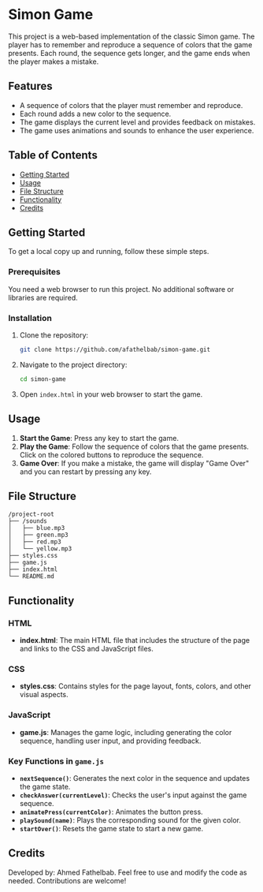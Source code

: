 
# Simon Game

This project is a web-based implementation of the classic Simon game. The player has to remember and reproduce a sequence of colors that the game presents. Each round, the sequence gets longer, and the game ends when the player makes a mistake.

## Features

- A sequence of colors that the player must remember and reproduce.
- Each round adds a new color to the sequence.
- The game displays the current level and provides feedback on mistakes.
- The game uses animations and sounds to enhance the user experience.

## Table of Contents

- [Getting Started](#getting-started)
- [Usage](#usage)
- [File Structure](#file-structure)
- [Functionality](#functionality)
- [Credits](#credits)

## Getting Started

To get a local copy up and running, follow these simple steps.

### Prerequisites

You need a web browser to run this project. No additional software or libraries are required.

### Installation

1. Clone the repository:
   ```sh
   git clone https://github.com/afathelbab/simon-game.git
   ```
2. Navigate to the project directory:
   ```sh
   cd simon-game
   ```
3. Open `index.html` in your web browser to start the game.

## Usage

1. **Start the Game**: Press any key to start the game.
2. **Play the Game**: Follow the sequence of colors that the game presents. Click on the colored buttons to reproduce the sequence.
3. **Game Over**: If you make a mistake, the game will display "Game Over" and you can restart by pressing any key.

## File Structure

```
/project-root
├── /sounds
│   ├── blue.mp3
│   ├── green.mp3
│   ├── red.mp3
│   └── yellow.mp3
├── styles.css
├── game.js
├── index.html
└── README.md
```

## Functionality

### HTML

- **index.html**: The main HTML file that includes the structure of the page and links to the CSS and JavaScript files.

### CSS

- **styles.css**: Contains styles for the page layout, fonts, colors, and other visual aspects.

### JavaScript

- **game.js**: Manages the game logic, including generating the color sequence, handling user input, and providing feedback.

### Key Functions in `game.js`

- **`nextSequence()`**: Generates the next color in the sequence and updates the game state.
- **`checkAnswer(currentLevel)`**: Checks the user's input against the game sequence.
- **`animatePress(currentColor)`**: Animates the button press.
- **`playSound(name)`**: Plays the corresponding sound for the given color.
- **`startOver()`**: Resets the game state to start a new game.

## Credits

Developed by: Ahmed Fathelbab. Feel free to use and modify the code as needed. Contributions are welcome!

